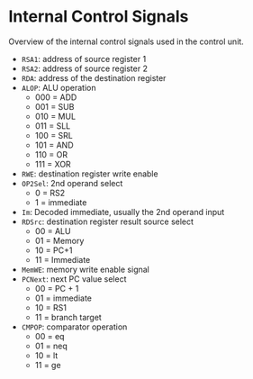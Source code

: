 # Internal Control Signals

Overview of the internal control signals used in the control unit.

- `RSA1`: address of source register 1
- `RSA2`: address of source register 2
- `RDA`: address of the destination register
- `ALOP`: ALU operation
	- 000 = ADD
	- 001 = SUB
	- 010 = MUL
	- 011 = SLL
	- 100 = SRL
	- 101 = AND
	- 110 = OR
	- 111 = XOR
- `RWE`: destination register write enable
- `OP2Sel`: 2nd operand select
	- 0 = RS2
	- 1 = immediate
- `Im`: Decoded immediate, usually the 2nd operand input
- `RDSrc`: destination register result source select
	- 00 = ALU
	- 01 = Memory
	- 10 = PC+1
	- 11 = Immediate
- `MemWE`: memory write enable signal
- `PCNext`: next PC value select
	- 00 = PC + 1
	- 01 = immediate
	- 10 = RS1
	- 11 = branch target
- `CMPOP`: comparator operation
	- 00 = eq
	- 01 = neq
	- 10 = lt
	- 11 = ge